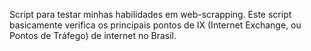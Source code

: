 Script para testar minhas habilidades em web-scrapping.
Este script basicamente verifica os principais pontos de IX (Internet Exchange, ou Pontos de Tráfego) de internet no Brasil.
